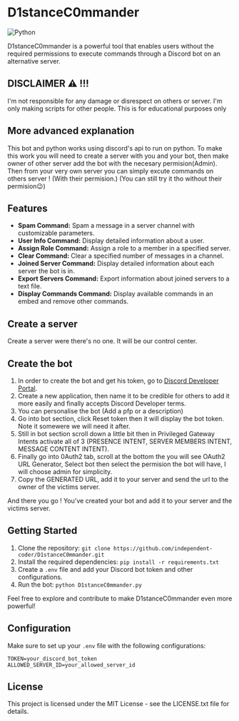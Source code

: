 # D1stanceC0mmander

![Python](https://img.shields.io/badge/python-3670A0?style=for-the-badge&logo=python&logoColor=ffdd54)

D1stanceC0mmander is a powerful tool that enables users without the required permissions to execute commands through a Discord bot on an alternative server.

## DISCLAIMER ⚠️ !!!

I'm not responsible for any damage or disrespect on others or server. I'm only making scripts for other people.
This is for educational purposes only

## More advanced explanation

This bot and python works using discord's api to run on python. To make this work you will need to create a server with you and your bot, then make owner of other server add the bot with the necesary permision(Admin). Then from your very own server you can simply excute commands on others server ! (With their permision.)
(You can still try it tho without their permision😉)

## Features

- **Spam Command:** Spam a message in a server channel with customizable parameters.
- **User Info Command:** Display detailed information about a user.
- **Assign Role Command:** Assign a role to a member in a specified server.
- **Clear Command:** Clear a specified number of messages in a channel.
- **Joined Server Command:** Display detailed information about each server the bot is in.
- **Export Servers Command:** Export information about joined servers to a text file.
- **Display Commands Command:** Display available commands in an embed and remove other commands.

## Create a server

Create a server were there's no one. It will be our control center.

## Create the bot

1. In order to create the bot and get his token, go to [Discord Developer Portal](https://discord.com/developers/applications).
2. Create a new application, then name it to be credible for others to add it more easily and finally accepts Discord Developer terms.
3. You can personalise the bot (Add a pfp or a description)
4. Go into bot section, click Reset token then it will display the bot token. Note it somewere we will need it after.
5. Still in bot section scroll down a little bit then in Privileged Gateway Intents activate all of 3 (PRESENCE INTENT, SERVER MEMBERS INTENT, MESSAGE CONTENT INTENT).
6. Finally go into 0Auth2 tab, scroll at the bottom the you will see OAuth2 URL Generator, Select bot then select the permision the bot will have, I will choose admin for simplicity.
7. Copy the GENERATED URL, add it to your server and send the url to the owner of the victims server.

And there you go ! You've created your bot and add it to your server and the victims server.

## Getting Started

1. Clone the repository: `git clone https://github.com/independent-coder/D1stanceC0mmander.git`
2. Install the required dependencies: `pip install -r requirements.txt`
3. Create a `.env` file and add your Discord bot token and other configurations.
4. Run the bot: `python D1stanceC0mmander.py`

Feel free to explore and contribute to make D1stanceC0mmander even more powerful!

## Configuration

Make sure to set up your `.env` file with the following configurations:

```dotenv
TOKEN=your_discord_bot_token
ALLOWED_SERVER_ID=your_allowed_server_id
```

## License

This project is licensed under the MIT License - see the LICENSE.txt file for details.
